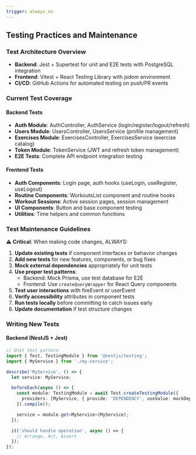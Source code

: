 ```yaml
---
trigger: always_on
---
```


## Testing Practices and Maintenance

### Test Architecture Overview

- **Backend**: Jest + Supertest for unit and E2E tests with PostgreSQL integration
- **Frontend**: Vitest + React Testing Library with jsdom environment
- **CI/CD**: GitHub Actions for automated testing on push/PR events

### Current Test Coverage

#### Backend Tests

- **Auth Module**: AuthController, AuthService (login/register/logout/refresh)
- **Users Module**: UsersController, UsersService (profile management)
- **Exercises Module**: ExercisesController, ExercisesService (exercise catalog)
- **Token Module**: TokenService (JWT and refresh token management)
- **E2E Tests**: Complete API endpoint integration testing

#### Frontend Tests

- **Auth Components**: Login page, auth hooks (useLogin, useRegister, useLogout)
- **Routine Components**: WorkoutsList component and routine hooks
- **Workout Sessions**: Active session pages, session management
- **UI Components**: Button and base component testing
- **Utilities**: Time helpers and common functions

### Test Maintenance Guidelines

⚠️ **Critical**: When making code changes, ALWAYS:

1. **Update existing tests** if component interfaces or behavior changes
2. **Add new tests** for new features, components, or bug fixes
3. **Mock external dependencies** appropriately for unit tests
4. **Use proper test patterns**:
   - Backend: Mock Prisma, use test database for E2E
   - Frontend: Use `createQueryWrapper` for React Query components
5. **Test user interactions** with fireEvent or userEvent
6. **Verify accessibility** attributes in component tests
7. **Run tests locally** before committing to catch issues early
8. **Update documentation** if test structure changes

### Writing New Tests

#### Backend (NestJS + Jest)

```typescript
// Unit test pattern
import { Test, TestingModule } from '@nestjs/testing';
import { MyService } from './my-service';

describe('MyService', () => {
  let service: MyService;

  beforeEach(async () => {
    const module: TestingModule = await Test.createTestingModule({
      providers: [MyService, { provide: 'DEPENDENCY', useValue: mockDep }],
    }).compile();

    service = module.get<MyService>(MyService);
  });

  it('should handle operation', async () => {
    // Arrange, Act, Assert
  });
});
```

